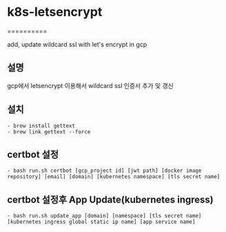 # k8s-letsencrypt
==========

add, update wildcard ssl with let's encrypt in gcp

## 설명
gcp에서 letsencrypt 이용해서 wildcard ssl 인증서 추가 및 갱신

## 설치
```
- brew install gettext
- brew link gettext --force
```

## certbot 설정
```
- bash run.sh certbot [gcp_project id] [jwt path] [docker image repository] [email] [domain] [kubernetes namespace] [tls secret name]

```

## certbot 설정후 App Update(kubernetes ingress)
```
- bash run.sh update_app [domain] [namespace] [tls secret name] [kubernetes ingress global static ip name] [app service name]

```

